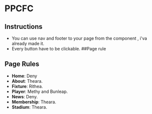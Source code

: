 # PPCFC

## Instructions
- You can use nav and footer to your page from the component , i'va already made it.
- Every button have to be clickable.
##Page rule
## Page Rules
- **Home**: Deny 
- **About**: Theara.
- **Fixture**: Rithea.
- **Player**: Methy and Bunleap.
- **News**: Deny.
- **Membership**: Theara.
- **Stadium**: Theara.
